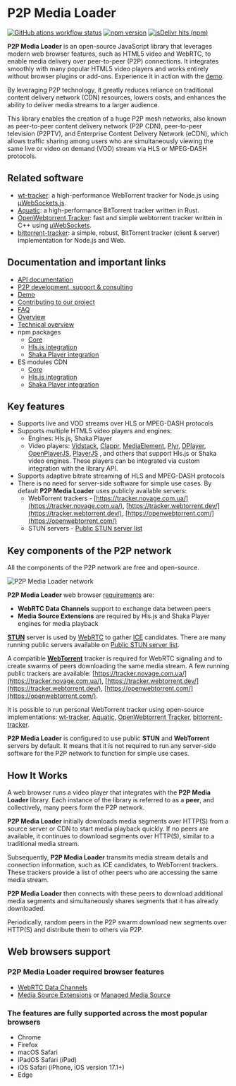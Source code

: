 # P2P Media Loader

[![GitHub ations workflow status](https://img.shields.io/github/actions/workflow/status/Novage/p2p-media-loader/check-pr.yml?logo=github&color=%23347d39)](https://github.com/Novage/p2p-media-loader/actions/workflows/check-pr.yml)
[![npm version](https://img.shields.io/npm/v/p2p-media-loader-core?logo=npm&logoColor=white)](https://npmjs.com/package/p2p-media-loader-core)
[![jsDelivr hits (npm)](https://data.jsdelivr.com/v1/package/npm/p2p-media-loader-core/badge?style=rounded)](https://www.jsdelivr.com/package/npm/p2p-media-loader-core)

**P2P Media Loader** is an open-source JavaScript library that leverages modern web browser features, such as HTML5 video and WebRTC, to enable media delivery over peer-to-peer (P2P) connections. It integrates smoothly with many popular HTML5 video players and works entirely without browser plugins or add-ons. Experience it in action with the [demo](http://novage.com.ua/p2p-media-loader/demo.html).

By leveraging P2P technology, it greatly reduces reliance on traditional content delivery network (CDN) resources, lowers costs, and enhances the ability to deliver media streams to a larger audience.

This library enables the creation of a huge P2P mesh networks, also known as peer-to-peer content delivery network (P2P CDN), peer-to-peer television (P2PTV), and Enterprise Content Delivery Network (eCDN), which allows traffic sharing among users who are simultaneously viewing the same live or video on demand (VOD) stream via HLS or MPEG-DASH protocols.

## Related software

- [wt-tracker](https://github.com/Novage/wt-tracker): a high-performance WebTorrent tracker for Node.js using [µWebSockets.js](https://github.com/uNetworking/uWebSockets.js).
- [Aquatic](https://github.com/greatest-ape/aquatic): a high-performance BitTorrent tracker written in Rust.
- [OpenWebtorrent Tracker](https://github.com/OpenWebTorrent/openwebtorrent-tracker): fast and simple webtorrent tracker written in C++ using [µWebSockets](https://github.com/uNetworking/uWebSockets).
- [bittorrent-tracker](https://github.com/webtorrent/bittorrent-tracker): a simple, robust, BitTorrent tracker (client & server) implementation for Node.js and Web.

## Documentation and important links

- [API documentation](https://novage.github.io/p2p-media-loader/docs/v2.1.0/)
- [P2P development, support & consulting](https://novage.com.ua/)
- [Demo](http://novage.com.ua/p2p-media-loader/demo.html)
- [Contributing to our project](https://github.com/Novage/p2p-media-loader/blob/main/CONTRIBUTING.md)
- [FAQ](https://github.com/Novage/p2p-media-loader/blob/main/FAQ.md)
- [Overview](http://novage.com.ua/p2p-media-loader/overview.html)
- [Technical overview](http://novage.com.ua/p2p-media-loader/technical-overview.html)
- npm packages
  - [Core](https://npmjs.com/package/p2p-media-loader-core)
  - [Hls.js integration](https://npmjs.com/package/p2p-media-loader-hlsjs)
  - [Shaka Player integration](https://npmjs.com/package/p2p-media-loader-shaka)
- ES modules CDN
  - [Core](https://cdn.jsdelivr.net/npm/p2p-media-loader-core@latest/dist/)
  - [Hls.js integration](https://cdn.jsdelivr.net/npm/p2p-media-loader-hlsjs@latest/dist/)
  - [Shaka Player integration](https://cdn.jsdelivr.net/npm/p2p-media-loader-shaka@latest/dist/)

## Key features

- Supports live and VOD streams over HLS or MPEG-DASH protocols
- Supports multiple HTML5 video players and engines:
  - Engines: Hls.js, Shaka Player
  - Video players: [Vidstack](https://www.vidstack.io/), [Clappr](http://clappr.io/), [MediaElement](https://www.mediaelementjs.com/), [Plyr](https://plyr.io/), [DPlayer](https://dplayer.diygod.dev/), [OpenPlayerJS](https://www.openplayerjs.com/), [PlayerJS](https://playerjs.com/) , and others that support Hls.js or Shaka video engines. These players can be integrated via custom integration with the library API.
- Supports adaptive bitrate streaming of HLS and MPEG-DASH protocols
- There is no need for server-side software for simple use cases. By default **P2P Media Loader** uses publicly available servers:
  - WebTorrent trackers - [https://tracker.novage.com.ua/](https://tracker.novage.com.ua/), [https://tracker.webtorrent.dev/](https://tracker.webtorrent.dev/), [https://openwebtorrent.com/](https://openwebtorrent.com/)
  - STUN servers - [Public STUN server list](https://gist.github.com/mondain/b0ec1cf5f60ae726202e)

## Key components of the P2P network

All the components of the P2P network are free and open-source.

![P2P Media Loader network](https://raw.githubusercontent.com/Novage/p2p-media-loader/gh-pages/images/p2p-media-loader-network.png)

**P2P Media Loader** web browser [requirements](#web-browsers-support) are:<br>

- **WebRTC Data Channels** support to exchange data between peers
- **Media Source Extensions** are required by Hls.js and Shaka Player engines for media playback

[**STUN**](https://en.wikipedia.org/wiki/STUN) server is used by [WebRTC](https://developer.mozilla.org/en-US/docs/Web/API/WebRTC_API) to gather [ICE](https://en.wikipedia.org/wiki/Interactive_Connectivity_Establishment) candidates.
There are many running public servers available on [Public STUN server list](https://gist.github.com/mondain/b0ec1cf5f60ae726202e).

A compatible [**WebTorrent**](https://webtorrent.io/) tracker is required for WebRTC signaling and to create swarms of peers downloading the same media stream.
A few running public trackers are available: [https://tracker.novage.com.ua/](https://tracker.novage.com.ua/), [https://tracker.webtorrent.dev/](https://tracker.webtorrent.dev/), [https://openwebtorrent.com/](https://openwebtorrent.com/).

It is possible to run personal WebTorrent tracker using open-source implementations: [wt-tracker](https://github.com/Novage/wt-tracker), [Aquatic](https://github.com/greatest-ape/aquatic), [OpenWebtorrent Tracker](https://github.com/OpenWebTorrent/openwebtorrent-tracker), [bittorrent-tracker](https://github.com/webtorrent/bittorrent-tracker).

**P2P Media Loader** is configured to use public **STUN** and **WebTorrent** servers by default. It means that it is not required to run any server-side software for the P2P network to function for simple use cases.

## How It Works

A web browser runs a video player that integrates with the **P2P Media Loader** library. Each instance of the library is referred to as a **peer**, and collectively, many peers form the P2P network.

**P2P Media Loader** initially downloads media segments over HTTP(S) from a source server or CDN to start media playback quickly. If no peers are available, it continues to download segments over HTTP(S), similar to a traditional media stream.

Subsequently, **P2P Media Loader** transmits media stream details and connection information, such as ICE candidates, to WebTorrent trackers. These trackers provide a list of other peers who are accessing the same media stream.

**P2P Media Loader** then connects with these peers to download additional media segments and simultaneously shares segments that it has already downloaded.

Periodically, random peers in the P2P swarm download new segments over HTTP(S) and distribute them to others via P2P.

## Web browsers support

### P2P Media Loader required browser features

- [WebRTC Data Channels](https://caniuse.com/mdn-api_rtcdatachannel)
- [Media Source Extensions](https://caniuse.com/mediasource) or [Managed Media Source](https://caniuse.com/mdn-api_managedmediasource)

### The features are fully supported across the most popular browsers

- Chrome
- Firefox
- macOS Safari
- iPadOS Safari (iPad)
- iOS Safari (iPhone, iOS version 17.1+)
- Edge
